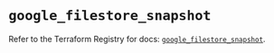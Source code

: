 # `google_filestore_snapshot`

Refer to the Terraform Registry for docs: [`google_filestore_snapshot`](https://registry.terraform.io/providers/hashicorp/google-beta/6.28.0/docs/resources/google_filestore_snapshot).
